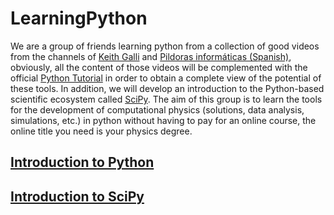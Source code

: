 # LearningPython

We are a group of friends learning python from a collection of good videos from the channels of [Keith Galli](https://www.youtube.com/playlist?list=PLFCB5Dp81iNVoB_eWmDB1nEusSCurrsac) and [Pildoras informáticas (Spanish)](https://www.youtube.com/playlist?list=PLU8oAlHdN5BlvPxziopYZRd55pdqFwkeS), obviously, all the content of those videos will be complemented with the official [Python Tutorial](https://docs.python.org/3/tutorial/) in order to obtain a complete view of the potential of these tools. In addition, we will develop an introduction to the Python-based scientific ecosystem called [SciPy](https://scipy.org/). The aim of this group is to learn the tools for the development of computational physics (solutions, data analysis, simulations, etc.) in python without having to pay for an online course, the online title you need is your physics degree.

## [Introduction to Python](/Python.md)
## [Introduction to SciPy](/SciPy.md)
